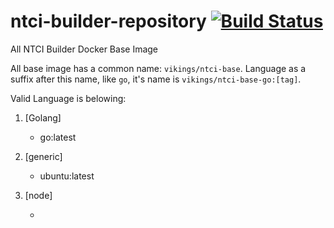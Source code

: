 # ntci-builder-repository [![Build Status](https://travis-ci.org/andy-zhangtao/ntci-builder-repository.svg?branch=master)](https://travis-ci.org/andy-zhangtao/ntci-builder-repository)
All NTCI Builder Docker Base Image

All base image has a common name: `vikings/ntci-base`. Language as a suffix after this name, like `go`, it's name is `vikings/ntci-base-go:[tag]`.

Valid Language is belowing:

1. [Golang]

    * go:latest

2. [generic]

    * ubuntu:latest

3. [node]

    * 